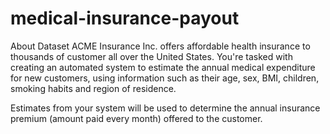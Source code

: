 # medical-insurance-payout

About Dataset
ACME Insurance Inc. offers affordable health insurance to thousands of customer all over the United States. You're tasked with creating an automated system to estimate the annual medical expenditure for new customers, using information such as their age, sex, BMI, children, smoking habits and region of residence.

Estimates from your system will be used to determine the annual insurance premium (amount paid every month) offered to the customer.